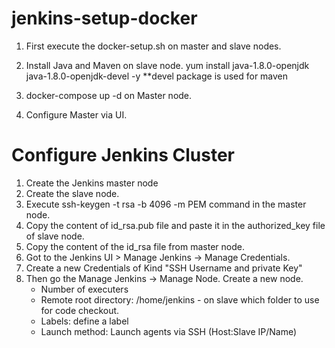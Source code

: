 # jenkins-setup-docker

  1. First execute the docker-setup.sh on master and slave nodes.
  2. Install Java and Maven on slave node.
      yum install java-1.8.0-openjdk java-1.8.0-openjdk-devel -y **devel package is used for maven
      
  3. docker-compose up -d on Master node.
  4. Configure Master via UI.

# Configure Jenkins Cluster
  
  1. Create the Jenkins master node
  2. Create the slave node.
  3. Execute ssh-keygen -t rsa -b 4096 -m PEM command in the master node.
  4. Copy the content of id_rsa.pub file and paste it in the authorized_key file of slave node.
  5. Copy the content of the id_rsa file from master node.
  6. Got to the Jenkins UI > Manage Jenkins -> Manage Credentials.
  7. Create a new Credentials of Kind "SSH Username and private Key"
  8. Then go the Manage Jenkins -> Manage Node. Create a new node.
      * Number of executers
      * Remote root directory: /home/jenkins - on slave which folder to use for code checkout.
      * Labels: define a label
      * Launch method: Launch agents via SSH (Host:Slave IP/Name)


